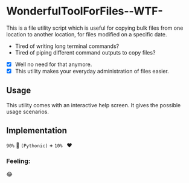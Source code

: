 # WonderfulToolForFiles--WTF-
This is a file utility script which is useful for copying bulk files from one location to another location, for files modified on a specific date.
- Tired of writing long terminal commands?
- Tired of piping different command outputs to copy files?
- [X] Well no need for that anymore.
- [X] This utility makes your everyday administration of files easier.

## Usage
This utility comes with an interactive help screen. It gives the possible usage scenarios.

## Implementation
``` 90% ``` :snake: ```(Pythonic)``` **+** ```10% ``` :heart:

### Feeling:
:joy:
